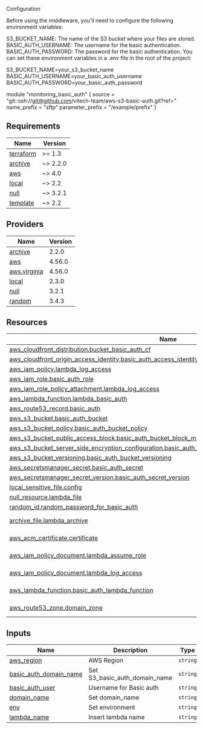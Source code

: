 Configuration

Before using the middleware, you'll need to configure the following environment variables:

S3_BUCKET_NAME: The name of the S3 bucket where your files are stored.
BASIC_AUTH_USERNAME: The username for the basic authentication.
BASIC_AUTH_PASSWORD: The password for the basic authentication.
You can set these environment variables in a .env file in the root of the project:

S3_BUCKET_NAME=your_s3_bucket_name
BASIC_AUTH_USERNAME=your_basic_auth_username
BASIC_AUTH_PASSWORD=your_basic_auth_password

module "monitoring_basic_auth" {
source = "git::ssh://git@github.com/vitech-team/aws-s3-basic-auth.git?ref=<git tag>"
name_prefix      = "sftp"
parameter_prefix = "/example/prefix"
}
<!-- BEGINNING OF PRE-COMMIT-TERRAFORM DOCS HOOK -->
## Requirements

| Name | Version |
|------|---------|
| <a name="requirement_terraform"></a> [terraform](#requirement\_terraform) | >= 1.3 |
| <a name="requirement_archive"></a> [archive](#requirement\_archive) | ~> 2.2.0 |
| <a name="requirement_aws"></a> [aws](#requirement\_aws) | ~> 4.0 |
| <a name="requirement_local"></a> [local](#requirement\_local) | ~> 2.2 |
| <a name="requirement_null"></a> [null](#requirement\_null) | ~> 3.2.1 |
| <a name="requirement_template"></a> [template](#requirement\_template) | ~> 2.2 |

## Providers

| Name | Version |
|------|---------|
| <a name="provider_archive"></a> [archive](#provider\_archive) | 2.2.0 |
| <a name="provider_aws"></a> [aws](#provider\_aws) | 4.56.0 |
| <a name="provider_aws.virginia"></a> [aws.virginia](#provider\_aws.virginia) | 4.56.0 |
| <a name="provider_local"></a> [local](#provider\_local) | 2.3.0 |
| <a name="provider_null"></a> [null](#provider\_null) | 3.2.1 |
| <a name="provider_random"></a> [random](#provider\_random) | 3.4.3 |

## Resources

| Name | Type |
|------|------|
| [aws_cloudfront_distribution.bucket_basic_auth_cf](https://registry.terraform.io/providers/hashicorp/aws/latest/docs/resources/cloudfront_distribution) | resource |
| [aws_cloudfront_origin_access_identity.basic_auth_access_identity](https://registry.terraform.io/providers/hashicorp/aws/latest/docs/resources/cloudfront_origin_access_identity) | resource |
| [aws_iam_policy.lambda_log_access](https://registry.terraform.io/providers/hashicorp/aws/latest/docs/resources/iam_policy) | resource |
| [aws_iam_role.basic_auth_role](https://registry.terraform.io/providers/hashicorp/aws/latest/docs/resources/iam_role) | resource |
| [aws_iam_role_policy_attachment.lambda_log_access](https://registry.terraform.io/providers/hashicorp/aws/latest/docs/resources/iam_role_policy_attachment) | resource |
| [aws_lambda_function.lambda_basic_auth](https://registry.terraform.io/providers/hashicorp/aws/latest/docs/resources/lambda_function) | resource |
| [aws_route53_record.basic_auth](https://registry.terraform.io/providers/hashicorp/aws/latest/docs/resources/route53_record) | resource |
| [aws_s3_bucket.basic_auth_bucket](https://registry.terraform.io/providers/hashicorp/aws/latest/docs/resources/s3_bucket) | resource |
| [aws_s3_bucket_policy.basic_auth_bucket_policy](https://registry.terraform.io/providers/hashicorp/aws/latest/docs/resources/s3_bucket_policy) | resource |
| [aws_s3_bucket_public_access_block.basic_auth_bucket_block_monitoring_public_s3](https://registry.terraform.io/providers/hashicorp/aws/latest/docs/resources/s3_bucket_public_access_block) | resource |
| [aws_s3_bucket_server_side_encryption_configuration.basic_auth_bucket_server_side_encryption_configuration](https://registry.terraform.io/providers/hashicorp/aws/latest/docs/resources/s3_bucket_server_side_encryption_configuration) | resource |
| [aws_s3_bucket_versioning.basic_auth_bucket_versioning](https://registry.terraform.io/providers/hashicorp/aws/latest/docs/resources/s3_bucket_versioning) | resource |
| [aws_secretsmanager_secret.basic_auth_secret](https://registry.terraform.io/providers/hashicorp/aws/latest/docs/resources/secretsmanager_secret) | resource |
| [aws_secretsmanager_secret_version.basic_auth_secret_version](https://registry.terraform.io/providers/hashicorp/aws/latest/docs/resources/secretsmanager_secret_version) | resource |
| [local_sensitive_file.config](https://registry.terraform.io/providers/hashicorp/local/latest/docs/resources/sensitive_file) | resource |
| [null_resource.lambda_file](https://registry.terraform.io/providers/hashicorp/null/latest/docs/resources/resource) | resource |
| [random_id.random_password_for_basic_auth](https://registry.terraform.io/providers/hashicorp/random/latest/docs/resources/id) | resource |
| [archive_file.lambda_archive](https://registry.terraform.io/providers/hashicorp/archive/latest/docs/data-sources/file) | data source |
| [aws_acm_certificate.certificate](https://registry.terraform.io/providers/hashicorp/aws/latest/docs/data-sources/acm_certificate) | data source |
| [aws_iam_policy_document.lambda_assume_role](https://registry.terraform.io/providers/hashicorp/aws/latest/docs/data-sources/iam_policy_document) | data source |
| [aws_iam_policy_document.lambda_log_access](https://registry.terraform.io/providers/hashicorp/aws/latest/docs/data-sources/iam_policy_document) | data source |
| [aws_lambda_function.basic_auth_lambda_function](https://registry.terraform.io/providers/hashicorp/aws/latest/docs/data-sources/lambda_function) | data source |
| [aws_route53_zone.domain_zone](https://registry.terraform.io/providers/hashicorp/aws/latest/docs/data-sources/route53_zone) | data source |

## Inputs

| Name | Description | Type | Default | Required |
|------|-------------|------|---------|:--------:|
| <a name="input_aws_region"></a> [aws\_region](#input\_aws\_region) | AWS Region | `string` | `"us-east-1"` | no |
| <a name="input_basic_auth_domain_name"></a> [basic\_auth\_domain\_name](#input\_basic\_auth\_domain\_name) | Set S3\_basic\_auth\_domain\_name | `string` | n/a | yes |
| <a name="input_basic_auth_user"></a> [basic\_auth\_user](#input\_basic\_auth\_user) | Username for Basic auth | `string` | n/a | yes |
| <a name="input_domain_name"></a> [domain\_name](#input\_domain\_name) | Set domain\_name | `string` | n/a | yes |
| <a name="input_env"></a> [env](#input\_env) | Set environment | `string` | `"prod"` | no |
| <a name="input_lambda_name"></a> [lambda\_name](#input\_lambda\_name) | Insert lambda name | `string` | `"lambda_function_basic_auth"` | no |
<!-- END OF PRE-COMMIT-TERRAFORM DOCS HOOK -->
